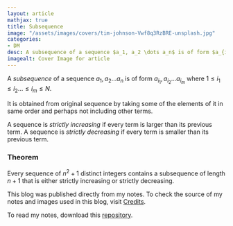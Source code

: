 ```yaml
---
layout: article
mathjax: true
title: Subsequence
image: "/assets/images/covers/tim-johnson-Vwf8q3RzBRE-unsplash.jpg"
categories:
- DM
desc: A subsequence of a sequence $a_1, a_2 \dots a_n$ is of form $a_{i_1}, a_{i_2} \dots a_{i_m}$ where $1 \le i_1 \le i_2 \dots \le i_m \le N$.  
imagealt: Cover Image for article
---
```


A *subsequence* of a sequence $a_1, a_2 \dots a_n$ is of form $a_{i_1}, a_{i_2} \dots a_{i_m}$ where $1 \le i_1 \le i_2 \dots \le i_m \le N$. 




















































































































































































































































































































































































































It is obtained from original sequence by taking some of the elements of it in same order and perhaps not including other terms.

A sequence is *strictly increasing* if every term is larger than its previous term.
A sequence is *strictly decreasing* if every term is smaller than its previous term.

### Theorem
Every sequence of $n^2 + 1$ distinct integers contains a subsequence of length $n+1$ that is either strictly increasing or strictly decreasing.





















































































































































































































































































































































































































This blog was published directly from my notes.
To check the source of my notes and images used in this blog, visit <a href="/credits.html" target="_blank">Credits</a>.

To read my notes, download this <a href="https://github.com/bovem/CS" target="blank">repository</a>.